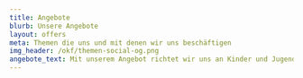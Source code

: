 ```yaml
---
title: Angebote
blurb: Unsere Angebote
layout: offers
meta: Themen die uns und mit denen wir uns beschäftigen
img_header: /okf/themen-social-og.png
angebote_text: Mit unserem Angebot richtet wir uns an Kinder und Jugendliche, Schulen, Forschungseinrichtungen und Kooperationspartner:innen. 
---
```


